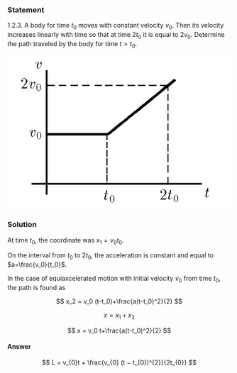 ###  Statement

$1.2.3.$ A body for time $t_0$ moves with constant velocity $v_0$. Then its velocity increases linearly with time so that at time $2 t_0$ it is equal to $2 v_0$. Determine the path traveled by the body for time $t > t_0$.

![ For problem $1.2.3$ |630x432, 39%](../../img/1.2.3/statement.png)

### Solution

At time $t_0$, the coordinate was $x_1=v_0t_0$.

On the interval from $t_0$ to $2t_0$, the acceleration is constant and equal to $a=\frac{v_0}{t_0}$.

In the case of equiaxcelerated motion with initial velocity $v_0$ from time $t_0$, the path is found as

$$
x_2 = v_0 (t-t_0)+\frac{a(t-t_0)^2}{2}
$$

$$
x = x_1+x_2
$$

$$
x = v_0 t+\frac{a(t-t_0)^2}{2}
$$

#### Answer

$$
L = v_{0}t + \frac{v_{0} (t − t_{0})^{2}}{2t_{0}}
$$